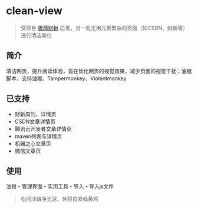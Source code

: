 # clean-view
> 受项目 [极简财新](https://github.com/Plasma-Blue/Simple-Caixin) 启发，对一些无用元素繁杂的页面（如CSDN、财新等）进行清洁美化

## 简介
清洁网页，提升阅读体验，旨在优化网页的视觉效果，减少页面的视觉干扰；油猴脚本，支持油猴、Tampermonkey、Violentmonkey

## 已支持
* 财新周刊、详情页
* CSDN文章详情页
* 腾讯云开发者文章详情页
* maven列表与详情页
* 机器之心文章页
* 微信文章页

## 使用
油猴 - 管理界面 - 实用工具 - 导入 - 导入js文件

> 松间沙路净无泥，休将白发唱黄鸡